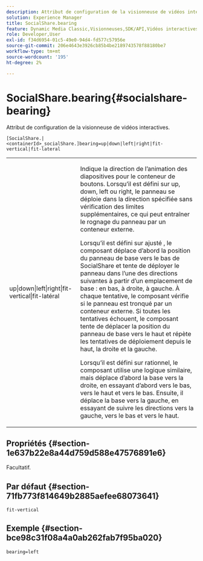 ```yaml
---
description: Attribut de configuration de la visionneuse de vidéos interactives.
solution: Experience Manager
title: SocialShare.bearing
feature: Dynamic Media Classic,Visionneuses,SDK/API,Vidéos interactives
role: Developer,User
exl-id: f34d6954-01c5-49e0-94d4-fd577c57956e
source-git-commit: 206e4643e3926cb85b4be2189743578f88180be7
workflow-type: tm+mt
source-wordcount: '195'
ht-degree: 2%

---
```


# SocialShare.bearing{#socialshare-bearing}

Attribut de configuration de la visionneuse de vidéos interactives.

`[SocialShare.|<containerId>_socialShare.]bearing=up|down|left|right|fit-vertical|fit-lateral`

<table id="table_441553CD34C94A58A9D7CBF772DEDDB6"> 
 <tbody> 
  <tr> 
   <td colname="col1"> <p> <span class="codeph"> up|down|left|right|fit-vertical|fit-latéral</span> </p> </td> 
   <td colname="col2"> <p> Indique la direction de l’animation des diapositives pour le conteneur de boutons. Lorsqu’il est défini sur <span class="codeph"> up</span>, <span class="codeph"> down</span>, <span class="codeph"> left</span> ou <span class="codeph"> right</span>, le panneau se déploie dans la direction spécifiée sans vérification des limites supplémentaires, ce qui peut entraîner le rognage du panneau par un conteneur externe. </p> <p>Lorsqu’il est défini sur <span class="codeph"> ajusté </span>, le composant déplace d’abord la position du panneau de base vers le bas de SocialShare et tente de déployer le panneau dans l’une des directions suivantes à partir d’un emplacement de base : en bas, à droite, à gauche. À chaque tentative, le composant vérifie si le panneau est tronqué par un conteneur externe. Si toutes les tentatives échouent, le composant tente de déplacer la position du panneau de base vers le haut et répète les tentatives de déploiement depuis le haut, la droite et la gauche. </p> <p>Lorsqu’il est défini sur <span class="codeph"> rationnel</span>, le composant utilise une logique similaire, mais déplace d’abord la base vers la droite, en essayant d’abord vers le bas, vers le haut et vers le bas. Ensuite, il déplace la base vers la gauche, en essayant de suivre les directions vers la gauche, vers le bas et vers le haut. </p> </td> 
  </tr> 
 </tbody> 
</table>

## Propriétés {#section-1e637b22e8a44d759d588e47576891e6}

Facultatif.

## Par défaut {#section-71fb773f814649b2885aefee68073641}

`fit-vertical`

## Exemple {#section-bce98c31f08a4a0ab262fab7f95ba020}

```
bearing=left
```
